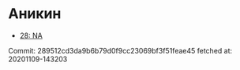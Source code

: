 # Аникин
- [28: NA](28.md)

Commit: 289512cd3da9b6b79d0f9cc23069bf3f51feae45
 fetched at: 20201109-143203
